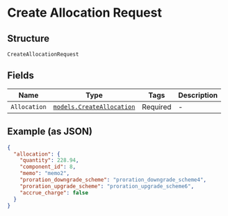 
# Create Allocation Request

## Structure

`CreateAllocationRequest`

## Fields

| Name | Type | Tags | Description |
|  --- | --- | --- | --- |
| `Allocation` | [`models.CreateAllocation`](../../doc/models/create-allocation.md) | Required | - |

## Example (as JSON)

```json
{
  "allocation": {
    "quantity": 228.94,
    "component_id": 8,
    "memo": "memo2",
    "proration_downgrade_scheme": "proration_downgrade_scheme4",
    "proration_upgrade_scheme": "proration_upgrade_scheme6",
    "accrue_charge": false
  }
}
```

